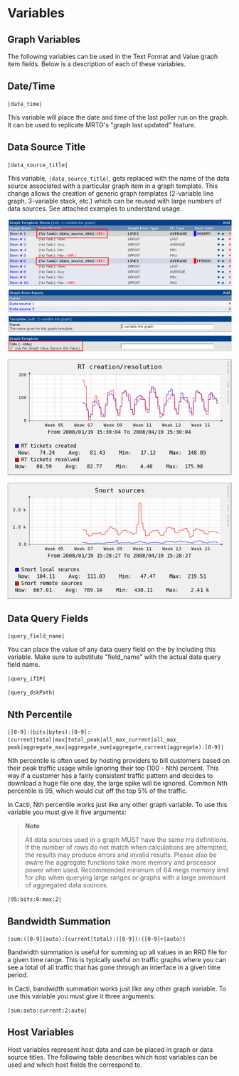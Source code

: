 Variables
=========

Graph Variables
---------------

The following variables can be used in the Text Format and Value graph item
fields. Below is a description of each of these variables.

Date/Time
---------

`|date_time|`

This variable will place the date and time of the last poller run on the graph.
It can be used to replicate MRTG's "graph last updated" feature.

Data Source Title
-----------------

`|data_source_title|`

This variable, `|data_source_title|`, gets replaced with the name of the data
source associated with a particular graph item in a graph template. This change
allows the creation of generic graph templates (2-variable line graph,
3-variable stack, etc.) which can be reused with large numbers of data sources.
See attached examples to understand usage.

![Example of a Graph Template using |data_source_title|](images/data_source_title_template.png)

![Example 1 of a Graph making use of |data_source_title|](images/data_source_title_example1.png)

![Example 2 of a Graph making use of |data_source_title|](images/data_source_title_example2.png)

Data Query Fields
-----------------

`|query_field_name|`

You can place the value of any data query field on the by including this
variable. Make sure to substitute "field_name" with the actual data query field
name.

`|query_ifIP|`

`|query_dskPath|`

Nth Percentile
--------------

`|[0-9]:(bits|bytes):[0-9]:(current|total|max|total_peak|all_max_current|all_max_
peak|aggregate_max|aggregate_sum|aggregate_current|aggregate):[0-9]|`

Nth percentile is often used by hosting providers to bill customers based on
their peak traffic usage while ignoring their top (100 - Nth) percent. This way
if a customer has a fairly consistent traffic pattern and decides to download a
huge file one day, the large spike will be ignored. Common Nth percentile is
95, which would cut off the top 5% of the traffic.

In Cacti, Nth percentile works just like any other graph variable. To use this
variable you must give it five arguments:

> **Note**
>
> All data sources used in a graph MUST have the same rra definitions. If the
> number of rows do not match when calculations are attempted, the results may
> produce errors and invalid results. Please also be aware the aggregate
> functions take more memory and processor power when used. Recommended minimum
> of 64 megs memory limit for php when querying large ranges or graphs with a
> large ammount of aggregated data sources.

`|95:bits:6:max:2|`

Bandwidth Summation
-------------------

`|sum:([0-9]|auto):(current|total):([0-9]):([0-9]+|auto)|`

Bandwidth summation is useful for summing up all values in an RRD file for a
given time range. This is typically useful on traffic graphs where you can see
a total of all traffic that has gone through an interface in a given time
period.

In Cacti, bandwidth summation works just like any other graph variable. To use
this variable you must give it three arguments:

`|sum:auto:current:2:auto|`

Host Variables
--------------

Host variables represent host data and can be placed in graph or data source
titles. The following table describes which host variables can be used and
which host fields the correspond to.
